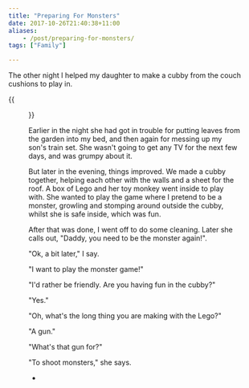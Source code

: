 ```yaml
---
title: "Preparing For Monsters"
date: 2017-10-26T21:40:38+11:00
aliases:
    - /post/preparing-for-monsters/
tags: ["Family"]

---
```



The other night I helped my daughter to make a cubby from the couch cushions to play in.

{{<figure src="/images/preparing_for_monsters.svg" >}}

Earlier in the night she had got in trouble for putting leaves from the garden into my bed, and then again for messing up my son's train set. She wasn't going to get any TV for the next few days, and was grumpy about it.

But later in the evening, things improved. We made a cubby together, helping each other with the walls and a sheet for the roof. A box of Lego and her toy monkey went inside to play with. She wanted to play the game where I pretend to be a monster, growling and stomping around outside the cubby, whilst she is safe inside, which was fun.

After that was done, I went off to do some cleaning. Later she calls out, "Daddy, you need to be the monster again!".

"Ok, a bit later,"  I say.

"I want to play the monster game!"

"I'd rather be friendly. Are you having fun in the cubby?"

"Yes."

"Oh, what's the long thing you are making with the Lego?"

"A gun."

"What's that gun for?"

"To shoot monsters," she says.




-
